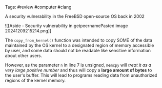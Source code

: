 Tags: #review #computer #clang 

A security vulnerability in the FreeBSD open-source OS back in 2002

![[Aside - Security vulnerability in getpeernamePasted image 20241209215214.png]]

The `copy_from_kernel()` function was intended to copy SOME of the data maintained by the OS kernel to a designated region of memory accessible by user, and some data should not be readable like sensitive information about other users. 

However, as the parameter `n` in line 7 is unsigned, `memcpy` will *treat it as a very large positive number* and thus will copy a **large amount of bytes** to the user's buffer. This will lead to programs reading data from unauthorized regions of the kernel memory.